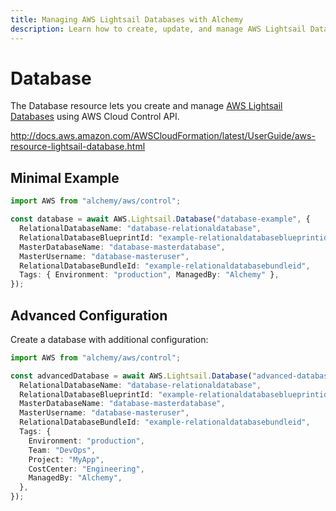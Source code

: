 ```yaml
---
title: Managing AWS Lightsail Databases with Alchemy
description: Learn how to create, update, and manage AWS Lightsail Databases using Alchemy Cloud Control.
---
```


# Database

The Database resource lets you create and manage [AWS Lightsail Databases](https://docs.aws.amazon.com/lightsail/latest/userguide/) using AWS Cloud Control API.

http://docs.aws.amazon.com/AWSCloudFormation/latest/UserGuide/aws-resource-lightsail-database.html

## Minimal Example

```ts
import AWS from "alchemy/aws/control";

const database = await AWS.Lightsail.Database("database-example", {
  RelationalDatabaseName: "database-relationaldatabase",
  RelationalDatabaseBlueprintId: "example-relationaldatabaseblueprintid",
  MasterDatabaseName: "database-masterdatabase",
  MasterUsername: "database-masteruser",
  RelationalDatabaseBundleId: "example-relationaldatabasebundleid",
  Tags: { Environment: "production", ManagedBy: "Alchemy" },
});
```

## Advanced Configuration

Create a database with additional configuration:

```ts
import AWS from "alchemy/aws/control";

const advancedDatabase = await AWS.Lightsail.Database("advanced-database", {
  RelationalDatabaseName: "database-relationaldatabase",
  RelationalDatabaseBlueprintId: "example-relationaldatabaseblueprintid",
  MasterDatabaseName: "database-masterdatabase",
  MasterUsername: "database-masteruser",
  RelationalDatabaseBundleId: "example-relationaldatabasebundleid",
  Tags: {
    Environment: "production",
    Team: "DevOps",
    Project: "MyApp",
    CostCenter: "Engineering",
    ManagedBy: "Alchemy",
  },
});
```

